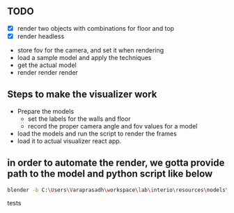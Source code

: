 ## TODO
 
- [x] render two objects with combinations for floor and top
- [x] render headless
- store fov for the camera, and set it when rendering
- load a sample model and apply the techniques 
- get the actual model
- render render render

## Steps to make the visualizer work

- Prepare the models
    - set the labels for the walls and floor
    - record the proper camera angle and fov values for a model
- load the models and run the script to render the frames
- load it to actual visualizer react app.


## in order to automate the render, we gotta provide path to the model and python script like below

```bash
blender -b C:\Users\Varaprasadh\workspace\lab\interio\resources\models\interior.blend -P C:\Users\Varaprasadh\workspace\lab\interio\resources\python\rendering_basic_interior_with_labels.py
```

tests
